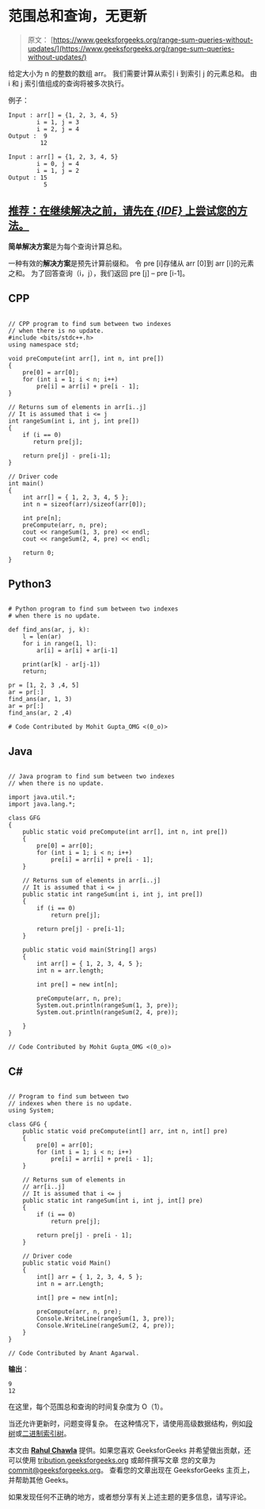 # 范围总和查询，无更新

> 原文： [https://www.geeksforgeeks.org/range-sum-queries-without-updates/](https://www.geeksforgeeks.org/range-sum-queries-without-updates/)

给定大小为 n 的整数的数组 arr。 我们需要计算从索引 i 到索引 j 的元素总和。 由 i 和 j 索引值组成的查询将被多次执行。

例子：

```
Input : arr[] = {1, 2, 3, 4, 5}
        i = 1, j = 3
        i = 2, j = 4
Output :  9
         12         

Input : arr[] = {1, 2, 3, 4, 5}
        i = 0, j = 4 
        i = 1, j = 2 
Output : 15
          5

```

## [推荐：在继续解决之前，请先在 ***{IDE}*** 上尝试您的方法。](https://ide.geeksforgeeks.org/)

**简单解决方案**是为每个查询计算总和。

一种有效的**解决方案**是预先计算前缀和。 令 pre [i]存储从 arr [0]到 arr [i]的元素之和。 为了回答查询（i，j），我们返回 pre [j] – pre [i-1]。

## CPP

```

// CPP program to find sum between two indexes 
// when there is no update. 
#include <bits/stdc++.h> 
using namespace std; 

void preCompute(int arr[], int n, int pre[]) 
{  
    pre[0] = arr[0]; 
    for (int i = 1; i < n; i++)  
        pre[i] = arr[i] + pre[i - 1];     
} 

// Returns sum of elements in arr[i..j] 
// It is assumed that i <= j 
int rangeSum(int i, int j, int pre[]) 
{ 
    if (i == 0) 
       return pre[j]; 

    return pre[j] - pre[i-1]; 
} 

// Driver code 
int main() 
{ 
    int arr[] = { 1, 2, 3, 4, 5 }; 
    int n = sizeof(arr)/sizeof(arr[0]); 

    int pre[n]; 
    preCompute(arr, n, pre); 
    cout << rangeSum(1, 3, pre) << endl; 
    cout << rangeSum(2, 4, pre) << endl;     

    return 0; 
} 

```

## Python3

```

# Python program to find sum between two indexes 
# when there is no update. 

def find_ans(ar, j, k): 
    l = len(ar) 
    for i in range(1, l): 
        ar[i] = ar[i] + ar[i-1] 

    print(ar[k] - ar[j-1]) 
    return;  

pr = [1, 2, 3 ,4, 5] 
ar = pr[:] 
find_ans(ar, 1, 3) 
ar = pr[:] 
find_ans(ar, 2 ,4) 

# Code Contributed by Mohit Gupta_OMG <(0_o)> 

```

## Java

```

// Java program to find sum between two indexes 
// when there is no update. 

import java.util.*; 
import java.lang.*; 

class GFG 
{ 
    public static void preCompute(int arr[], int n, int pre[]) 
    { 
        pre[0] = arr[0]; 
        for (int i = 1; i < n; i++) 
            pre[i] = arr[i] + pre[i - 1]; 
    } 

    // Returns sum of elements in arr[i..j] 
    // It is assumed that i <= j 
    public static int rangeSum(int i, int j, int pre[]) 
    { 
        if (i == 0) 
            return pre[j]; 

        return pre[j] - pre[i-1]; 
    } 

    public static void main(String[] args) 
    { 
        int arr[] = { 1, 2, 3, 4, 5 }; 
        int n = arr.length; 

        int pre[] = new int[n]; 

        preCompute(arr, n, pre); 
        System.out.println(rangeSum(1, 3, pre)); 
        System.out.println(rangeSum(2, 4, pre)); 

    } 
} 

// Code Contributed by Mohit Gupta_OMG <(0_o)> 

```

## C# 

```

// Program to find sum between two 
// indexes when there is no update. 
using System; 

class GFG { 
    public static void preCompute(int[] arr, int n, int[] pre) 
    { 
        pre[0] = arr[0]; 
        for (int i = 1; i < n; i++) 
            pre[i] = arr[i] + pre[i - 1]; 
    } 

    // Returns sum of elements in 
    // arr[i..j] 
    // It is assumed that i <= j 
    public static int rangeSum(int i, int j, int[] pre) 
    { 
        if (i == 0) 
            return pre[j]; 

        return pre[j] - pre[i - 1]; 
    } 

    // Driver code 
    public static void Main() 
    { 
        int[] arr = { 1, 2, 3, 4, 5 }; 
        int n = arr.Length; 

        int[] pre = new int[n]; 

        preCompute(arr, n, pre); 
        Console.WriteLine(rangeSum(1, 3, pre)); 
        Console.WriteLine(rangeSum(2, 4, pre)); 
    } 
} 

// Code Contributed by Anant Agarwal. 

```

**输出**：

```
9
12

```

在这里，每个范围总和查询的时间复杂度为 O（1）。

当还允许更新时，问题变得复杂。 在这种情况下，请使用高级数据结构，例如[段树](https://www.geeksforgeeks.org/segment-tree-set-1-sum-of-given-range/)或[二进制索引树](https://www.geeksforgeeks.org/binary-indexed-tree-or-fenwick-tree-2/)。

本文由 [**Rahul Chawla**](https://www.linkedin.com/in/rahulchawla1995/) 提供。如果您喜欢 GeeksforGeeks 并希望做出贡献，还可以使用 [tribution.geeksforgeeks.org](http://www.contribute.geeksforgeeks.org) 或邮件撰写文章 您的文章为 commit@geeksforgeeks.org。 查看您的文章出现在 GeeksforGeeks 主页上，并帮助其他 Geeks。

如果发现任何不正确的地方，或者想分享有关上述主题的更多信息，请写评论。

